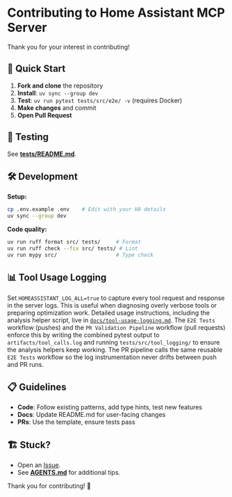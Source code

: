# Contributing to Home Assistant MCP Server

Thank you for your interest in contributing!

## 🚀 Quick Start

1. **Fork and clone** the repository
2. **Install**: `uv sync --group dev`
3. **Test**: `uv run pytest tests/src/e2e/ -v` (requires Docker)
4. **Make changes** and commit
5. **Open Pull Request**

## 🧪 Testing

See **[tests/README.md](tests/README.md)**.

## 🛠️ Development

**Setup:**
```bash
cp .env.example .env    # Edit with your HA details
uv sync --group dev
```

**Code quality:**
```bash
uv run ruff format src/ tests/     # Format
uv run ruff check --fix src/ tests/ # Lint
uv run mypy src/                   # Type check
```

## 📊 Tool Usage Logging

Set `HOMEASSISTANT_LOG_ALL=true` to capture every tool request and response in
the server logs. This is useful when diagnosing overly verbose tools or
preparing optimization work. Detailed usage instructions, including the
analysis helper script, live in
[`docs/tool-usage-logging.md`](docs/tool-usage-logging.md). The `E2E Tests`
workflow (pushes) and the `PR Validation Pipeline` workflow (pull requests)
enforce this by writing the combined pytest output to `artifacts/tool_calls.log`
and running `tests/src/tool_logging/` to ensure the analysis helpers keep
working. The PR pipeline calls the same reusable `E2E Tests` workflow so the log
instrumentation never drifts between push and PR runs.

## 📋 Guidelines

- **Code**: Follow existing patterns, add type hints, test new features
- **Docs**: Update README.md for user-facing changes
- **PRs**: Use the template, ensure tests pass

## 🏗️ Stuck?

- Open an [Issue](../../issues).
- See **[AGENTS.md](AGENTS.md)** for additional tips.

Thank you for contributing! 🎉